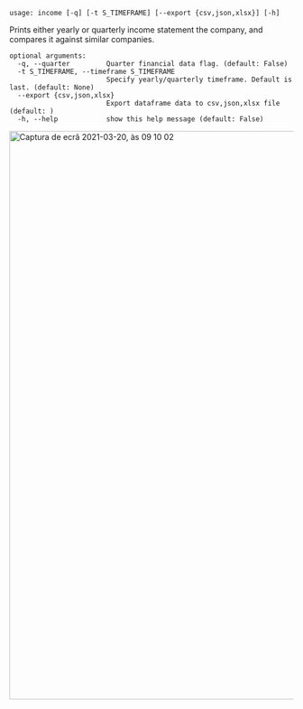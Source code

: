 ```text
usage: income [-q] [-t S_TIMEFRAME] [--export {csv,json,xlsx}] [-h]
```

Prints either yearly or quarterly income statement the company, and compares it against similar companies.

```
optional arguments:
  -q, --quarter         Quarter financial data flag. (default: False)
  -t S_TIMEFRAME, --timeframe S_TIMEFRAME
                        Specify yearly/quarterly timeframe. Default is last. (default: None)
  --export {csv,json,xlsx}
                        Export dataframe data to csv,json,xlsx file (default: )
  -h, --help            show this help message (default: False)
```

<img width="1007" alt="Captura de ecrã 2021-03-20, às 09 10 02" src="https://user-images.githubusercontent.com/25267873/111865162-4fe05d80-895d-11eb-8a0f-d7c2ba7700e2.png">

